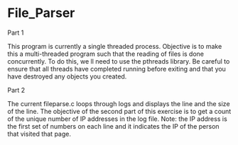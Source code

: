 # File_Parser

Part 1

This program is currently a single threaded process.
Objective is to make this a multi-threaded program such that the reading of files is done concurrently.
To do this, we ll need to use the pthreads library.
Be careful to ensure that all threads have completed running before exiting and that you have destroyed any objects you created.


Part 2

The current fileparse.c loops through logs and displays the line and the size of the line. 
The objective of the second part of this exercise is to get a count of the unique number of IP addresses in the log file.
Note: the IP address is the first set of numbers on each line and it indicates the IP of the person that visited that page.

